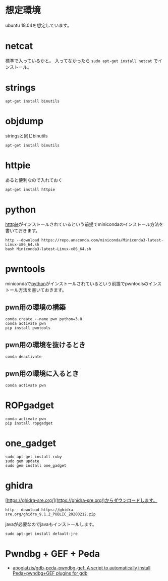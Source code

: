 # 想定環境

ubuntu 18.04を想定しています。

# netcat

標準で入っているかと。
入ってなかったら
`sudo apt-get install netcat`
でインストール。

# strings

```
apt-get install binutils
```

# objdump

stringsと同じbinutils

```
apt-get install binutils
```

# httpie

あると便利なので入れておく

```
apt-get install httpie
```

# python

[htttpie](#httpie)がインストールされているという前提でminicondaのインストール方法を書いておきます。

```
http --download https://repo.anaconda.com/miniconda/Miniconda3-latest-Linux-x86_64.sh
bash Miniconda3-latest-Linux-x86_64.sh
```

# pwntools

minicondaで[python](#python)がインストールされているという前提でpwntoolsのインストール方法を書いておきます。

## pwn用の環境の構築

```
conda create --name pwn python=3.8
conda activate pwn
pip install pwntools
```

## pwn用の環境を抜けるとき

```
conda deactivate
```

## pwn用の環境に入るとき

```
conda activate pwn
```

# ROPgadget

```
conda activate pwn
pip install ropgadget
```

# one_gadget

```
sudo apt-get install ruby
sudo gem update
sudo gem install one_gadget
```

# ghidra

[https://ghidra-sre.org/](https://ghidra-sre.org/)からダウンロードします。

```
http --download https://ghidra-sre.org/ghidra_9.1.2_PUBLIC_20200212.zip
```

javaが必要なのでjavaもインストールします。

```
sudo apt-get install default-jre
```

# Pwndbg + GEF + Peda

- [apogiatzis/gdb-peda-pwndbg-gef: A script to automatically install Peda+pwndbg+GEF plugins for gdb](https://github.com/apogiatzis/gdb-peda-pwndbg-gef)

